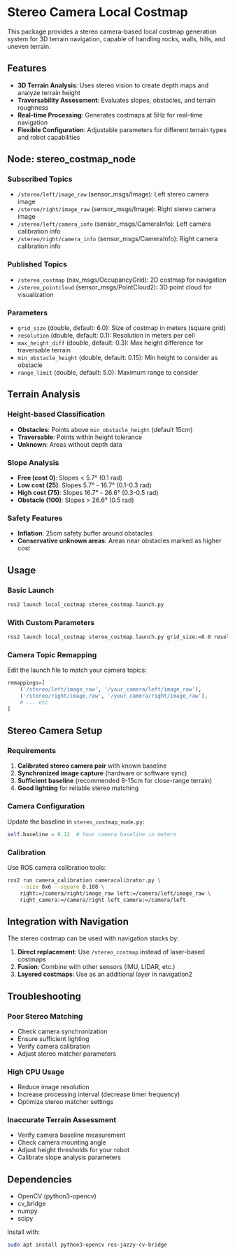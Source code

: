 # Stereo Camera Local Costmap

This package provides a stereo camera-based local costmap generation system for 3D terrain navigation, capable of handling rocks, walls, hills, and uneven terrain.

## Features

- **3D Terrain Analysis**: Uses stereo vision to create depth maps and analyze terrain height
- **Traversability Assessment**: Evaluates slopes, obstacles, and terrain roughness
- **Real-time Processing**: Generates costmaps at 5Hz for real-time navigation
- **Flexible Configuration**: Adjustable parameters for different terrain types and robot capabilities

## Node: stereo_costmap_node

### Subscribed Topics

- `/stereo/left/image_raw` (sensor_msgs/Image): Left stereo camera image
- `/stereo/right/image_raw` (sensor_msgs/Image): Right stereo camera image  
- `/stereo/left/camera_info` (sensor_msgs/CameraInfo): Left camera calibration info
- `/stereo/right/camera_info` (sensor_msgs/CameraInfo): Right camera calibration info

### Published Topics

- `/stereo_costmap` (nav_msgs/OccupancyGrid): 2D costmap for navigation
- `/stereo_pointcloud` (sensor_msgs/PointCloud2): 3D point cloud for visualization

### Parameters

- `grid_size` (double, default: 6.0): Size of costmap in meters (square grid)
- `resolution` (double, default: 0.1): Resolution in meters per cell
- `max_height_diff` (double, default: 0.3): Max height difference for traversable terrain
- `min_obstacle_height` (double, default: 0.15): Min height to consider as obstacle
- `range_limit` (double, default: 5.0): Maximum range to consider

## Terrain Analysis

### Height-based Classification

- **Obstacles**: Points above `min_obstacle_height` (default 15cm)
- **Traversable**: Points within height tolerance
- **Unknown**: Areas without depth data

### Slope Analysis

- **Free (cost 0)**: Slopes < 5.7° (0.1 rad)
- **Low cost (25)**: Slopes 5.7° - 16.7° (0.1-0.3 rad)  
- **High cost (75)**: Slopes 16.7° - 26.6° (0.3-0.5 rad)
- **Obstacle (100)**: Slopes > 26.6° (0.5 rad)

### Safety Features

- **Inflation**: 25cm safety buffer around obstacles
- **Conservative unknown areas**: Areas near obstacles marked as higher cost

## Usage

### Basic Launch

```bash
ros2 launch local_costmap stereo_costmap.launch.py
```

### With Custom Parameters

```bash
ros2 launch local_costmap stereo_costmap.launch.py grid_size:=8.0 resolution:=0.05
```

### Camera Topic Remapping

Edit the launch file to match your camera topics:

```python
remappings=[
    ('/stereo/left/image_raw', '/your_camera/left/image_raw'),
    ('/stereo/right/image_raw', '/your_camera/right/image_raw'),
    # ... etc
]
```

## Stereo Camera Setup

### Requirements

1. **Calibrated stereo camera pair** with known baseline
2. **Synchronized image capture** (hardware or software sync)
3. **Sufficient baseline** (recommended 8-15cm for close-range terrain)
4. **Good lighting** for reliable stereo matching

### Camera Configuration

Update the baseline in `stereo_costmap_node.py`:

```python
self.baseline = 0.12  # Your camera baseline in meters
```

### Calibration

Use ROS camera calibration tools:

```bash
ros2 run camera_calibration cameracalibrator.py \
    --size 8x6 --square 0.108 \
    right:=/camera/right/image_raw left:=/camera/left/image_raw \
    right_camera:=/camera/right left_camera:=/camera/left
```

## Integration with Navigation

The stereo costmap can be used with navigation stacks by:

1. **Direct replacement**: Use `/stereo_costmap` instead of laser-based costmaps
2. **Fusion**: Combine with other sensors (IMU, LIDAR, etc.)
3. **Layered costmaps**: Use as an additional layer in navigation2

## Troubleshooting

### Poor Stereo Matching

- Check camera synchronization
- Ensure sufficient lighting
- Verify camera calibration
- Adjust stereo matcher parameters

### High CPU Usage

- Reduce image resolution
- Increase processing interval (decrease timer frequency)
- Optimize stereo matcher settings

### Inaccurate Terrain Assessment

- Verify camera baseline measurement
- Check camera mounting angle
- Adjust height thresholds for your robot
- Calibrate slope analysis parameters

## Dependencies

- OpenCV (python3-opencv)
- cv_bridge
- numpy
- scipy

Install with:

```bash
sudo apt install python3-opencv ros-jazzy-cv-bridge
```